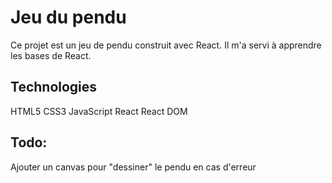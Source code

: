 # Jeu du pendu

Ce projet est un jeu de pendu construit avec React.  Il m'a servi à apprendre les bases de React.

## Technologies

HTML5
CSS3
JavaScript
React
React DOM

## Todo:

Ajouter un canvas pour "dessiner" le pendu en cas d'erreur
